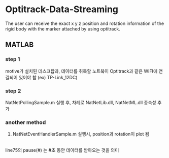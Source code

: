# Optitrack-Data-Streaming

The user can receive the exact x y z position and rotation information of the rigid body with the marker attached by using optitrack.

## MATLAB
### step 1
motive가 설치된 데스크탑과, 데이터를 취득할 노트북이 Optitrack과 같은 WIFI에 연결되어 있어야 함 (ex) TP-Link_12DC)

### step 2
NatNetPollingSample.m 실행 후, 차례로 NatNetLib.dll, NatNetML.dll 종속성 추가

### another method
1. NatNetEventHandlerSample.m 실행시, position과 rotation이 plot 됨
  <br/>
  line75의 pause(#) 는 #초 동안 데이터를 받아오는 것을 의미
